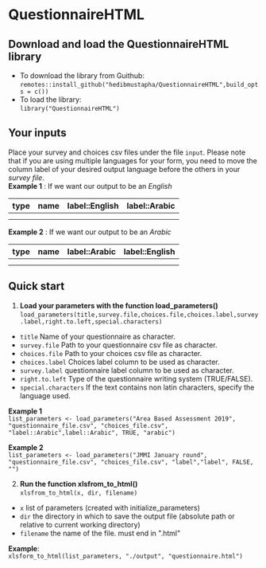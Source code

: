 # QuestionnaireHTML
## Download and load the QuestionnaireHTML library
* To download the library from Guithub:
`remotes::install_github("hedibmustapha/QuestionnaireHTML",build_opts = c())`  
* To load the library:  
`library("QuestionnaireHTML")`

## Your inputs
Place your survey and choices csv files under the file `input`. Please note that if you are using multiple languages for your form, you need to move the column label of your desired output language before the others in your *survey file*.  
**Example 1** : If we want our output to be an *English*

| type  | name | label::English | label::Arabic |
| ---|---|---|---|
|   |   || |
|   |   || |
  
**Example 2** : If we want our output to be an *Arabic*  

| type  | name | label::Arabic | label::English |
| ---|---|---|---|
|   |   || |
|   |   || |

## Quick start
1. **Load your parameters with the function load_parameters()**  
`load_parameters(title,survey.file,choices.file,choices.label,survey.label,right.to.left,special.characters)`  
- `title` Name of your questionnaire as character.  
- `survey.file` Path to your questionnaire csv file as character.  
- `choices.file` Path to your choices csv file as character.  
- `choices.label` Choices label column to be used as character.  
- `survey.label` questionnaire label column to be used as character.
- `right.to.left` Type of the questionnaire writing system (TRUE/FALSE).
- `special.characters` If the text contains non latin characters, specify the language used.  
  
  
**Example 1**  
`list_parameters <- load_parameters("Area Based Assessment 2019", "questionnaire_file.csv", "choices_file.csv", "label::Arabic",label::Arabic", TRUE, "arabic")`  
  
  
**Example 2**  
`list_parameters <- load_parameters("JMMI January round", "questionnaire_file.csv", "choices_file.csv", "label","label", FALSE, "")`    

2. **Run the function xlsfrom_to_html()**  
`xlsfrom_to_html(x, dir, filename)`  
- `x` list of parameters (created with initialize_parameters)  
- `dir` the directory in which to save the output file (absolute path or relative to current working directory)  
- `filename` the name of the file. must end in ".html"  
  
**Example**:  
`xlsform_to_html(list_parameters, "./output", "questionnaire.html")`
